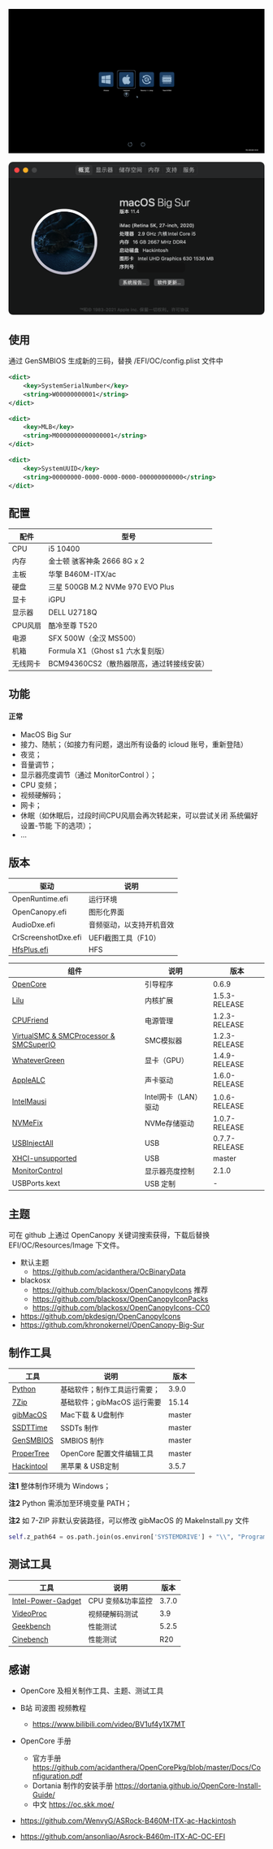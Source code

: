 ![](images/EFI.png)

![](images/overview.png)

## 使用

通过 GenSMBIOS 生成新的三码，替换 /EFI/OC/config.plist 文件中

```xml
<dict>
    <key>SystemSerialNumber</key>
    <string>W00000000001</string>
</dict>
```
```xml
<dict>
    <key>MLB</key>
    <string>M0000000000000001</string>
</dict>
```
```xml
<dict>
    <key>SystemUUID</key>
    <string>00000000-0000-0000-0000-000000000000</string>
</dict>
```

## 配置

| 配件 | 型号 |
| ---- | ---  |
| CPU  | i5 10400 |
| 内存 | 金士顿 骇客神条 2666 8G x 2 |
| 主板 | 华擎 B460M-ITX/ac |
| 硬盘 | 三星 500GB M.2 NVMe 970 EVO Plus |
| 显卡 | iGPU |
| 显示器 | DELL U2718Q |
| CPU风扇 | 酷冷至尊 T520 |
| 电源 | SFX 500W（全汉 MS500） |
| 机箱 | Formula X1（Ghost s1 六水复刻版） |
| 无线网卡 | BCM94360CS2（散热器限高，通过转接线安装） |

## 功能

#### 正常

+ MacOS Big Sur
+ 接力、随航；（如接力有问题，退出所有设备的 icloud 账号，重新登陆）
+ 夜览；
+ 音量调节；
+ 显示器亮度调节（通过 MonitorControl ）；
+ CPU 变频；
+ 视频硬解码；
+ 网卡；
+ 休眠（如休眠后，过段时间CPU风扇会再次转起来，可以尝试关闭 系统偏好设置-节能 下的选项）；
+ ...

## 版本

| 驱动 | 说明 |
| ---- | ---- |
| OpenRuntime.efi | 运行环境 |
| OpenCanopy.efi | 图形化界面 |
| AudioDxe.efi | 音频驱动，以支持开机音效 |
| CrScreenshotDxe.efi | UEFI截图工具（F10） |
| [HfsPlus.efi](https://github.com/acidanthera/OcBinaryData/tree/master/Drivers) | HFS |

| 组件 | 说明 | 版本 |
| ---- | ---- | ---- |
| [OpenCore](https://github.com/acidanthera/OpenCorePkg/releases) | 引导程序 | 0.6.9 |
| [Lilu](https://github.com/acidanthera/Lilu) | 内核扩展 | 1.5.3-RELEASE |
| [CPUFriend](https://github.com/acidanthera/CPUFriend) | 电源管理 | 1.2.3-RELEASE |
| [VirtualSMC & SMCProcessor & SMCSuperIO](https://github.com/acidanthera/VirtualSMC) | SMC模拟器 | 1.2.3-RELEASE |
| [WhateverGreen](https://github.com/acidanthera/WhateverGreen) | 显卡（GPU） | 1.4.9-RELEASE |
| [AppleALC](https://github.com/acidanthera/AppleALC) | 声卡驱动 | 1.6.0-RELEASE |
| [IntelMausi](https://github.com/acidanthera/IntelMausi) | Intel网卡（LAN）驱动 | 1.0.6-RELEASE |
| [NVMeFix](https://github.com/acidanthera/NVMeFix) | NVMe存储驱动 | 1.0.7-RELEASE |
| [USBInjectAll](https://github.com/daliansky/OS-X-USB-Inject-All) | USB | 0.7.7-RELEASE |
| [XHCI-unsupported](https://github.com/daliansky/OS-X-USB-Inject-All) | USB | master |
| [MonitorControl](https://github.com/MonitorControl/MonitorControl/releases) | 显示器亮度控制 | 2.1.0 |
| USBPorts.kext | USB 定制 | - |

## 主题

可在 github 上通过 OpenCanopy 关键词搜索获得，下载后替换 EFI/OC/Resources/Image 下文件。

+ 默认主题
    - https://github.com/acidanthera/OcBinaryData
+ blackosx
    - https://github.com/blackosx/OpenCanopyIcons 推荐
    - https://github.com/blackosx/OpenCanopyIconPacks
    - https://github.com/blackosx/OpenCanopyIcons-CC0
+ https://github.com/pkdesign/OpenCanopyIcons
+ https://github.com/khronokernel/OpenCanopy-Big-Sur

## 制作工具

| 工具 | 说明 | 版本 |
| ---- | ---- | ---- |
| [Python](https://www.python.org/downloads/) | 基础软件；制作工具运行需要； | 3.9.0 |
| [7Zip](https://www.7-zip.org/download.html) | 基础软件；gibMacOS 运行需要 | 15.14 |
| [gibMacOS](https://github.com/corpnewt/gibMacOS) | Mac下载 & U盘制作 | master |
| [SSDTTime](https://github.com/corpnewt/SSDTTime) | SSDTs 制作 | master |
| [GenSMBIOS](https://github.com/corpnewt/GenSMBIOS) | SMBIOS 制作 | master |
| [ProperTree](https://github.com/corpnewt/ProperTree) | OpenCore 配置文件编辑工具 | master |
| [Hackintool](https://github.com/headkaze/Hackintool/releases) | 黑苹果 & USB定制 | 3.5.7 |

**注1** 整体制作环境为 Windows；

**注2** Python 需添加至环境变量 PATH；

**注2** 如 7-ZIP 非默认安装路径，可以修改 gibMacOS 的 MakeInstall.py 文件
```python
self.z_path64 = os.path.join(os.environ['SYSTEMDRIVE'] + "\\", "Program Files", "7-Zip", "7z.exe")
```

## 测试工具

| 工具 | 说明 | 版本 |
| ---- | ---- | ---- |
| [Intel-Power-Gadget](https://software.intel.com/content/www/us/en/develop/articles/intel-power-gadget.html) | CPU 变频&功率监控 | 3.7.0 |
| [VideoProc](https://www.videoproc.com/download-record-video/) | 视频硬解码测试 | 3.9 |
| [Geekbench](https://www.geekbench.com/download/) | 性能测试 | 5.2.5 |
| [Cinebench](https://www.maxon.net/en/cinebench) | 性能测试 | R20 |

## 感谢

+ OpenCore 及相关制作工具、主题、测试工具

+ B站 司波图 视频教程
    - https://www.bilibili.com/video/BV1uf4y1X7MT

+ OpenCore 手册
    - 官方手册 https://github.com/acidanthera/OpenCorePkg/blob/master/Docs/Configuration.pdf
    - Dortania 制作的安装手册 https://dortania.github.io/OpenCore-Install-Guide/
    - 中文 https://oc.skk.moe/

+ https://github.com/WenvyG/ASRock-B460M-ITX-ac-Hackintosh

+ https://github.com/ansonliao/Asrock-B460m-ITX-AC-OC-EFI
